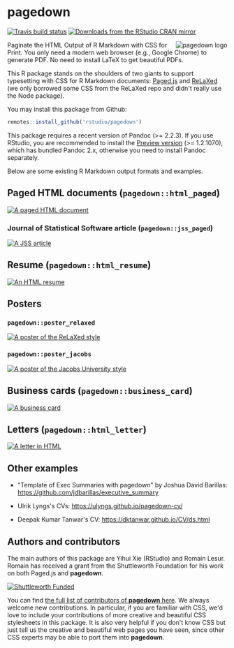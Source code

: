 # pagedown

[![Travis build status](https://travis-ci.org/rstudio/pagedown.svg?branch=master)](https://travis-ci.org/rstudio/pagedown)
[![Downloads from the RStudio CRAN mirror](https://cranlogs.r-pkg.org/badges/pagedown)](https://cran.r-project.org/package=pagedown)

<a href="https://github.com/rstudio/pagedown"><img src="https://user-images.githubusercontent.com/163582/51942716-66be4180-23dd-11e9-8dbc-fdb4f465d1c2.png" alt="pagedown logo" align="right" /></a>

Paginate the HTML Output of R Markdown with CSS for Print. You only need a modern web browser (e.g., Google Chrome) to generate PDF. No need to install LaTeX to get beautiful PDFs.

This R package stands on the shoulders of two giants to support typesetting with CSS for R Markdown documents: [Paged.js](https://gitlab.pagedmedia.org/tools/pagedjs) and [ReLaXed](https://github.com/RelaxedJS/ReLaXed) (we only borrowed some CSS from the ReLaXed repo and didn't really use the Node package).

You may install this package from Github:

```r
remotes::install_github('rstudio/pagedown')
```

This package requires a recent version of Pandoc (>= 2.2.3). If you use RStudio, you are recommended to install the [Preview version](https://www.rstudio.com/products/rstudio/download/preview/) (>= 1.2.1070), which has bundled Pandoc 2.x, otherwise you need to install Pandoc separately.

Below are some existing R Markdown output formats and examples.

## Paged HTML documents (`pagedown::html_paged`)

[![A paged HTML document](https://user-images.githubusercontent.com/163582/47673682-58b11880-db83-11e8-87fd-b5e753af7288.png)](https://pagedown.rbind.io)

### Journal of Statistical Software article (`pagedown::jss_paged`)

[![A JSS article](https://user-images.githubusercontent.com/19177171/51005498-5b46cb80-153f-11e9-9026-4b50a9f3d3f1.png)](https://pagedown.rbind.io/jss-paged/)

## Resume (`pagedown::html_resume`)

[![An HTML resume](https://user-images.githubusercontent.com/163582/46879762-7a34a500-ce0c-11e8-87e3-496f3577ff05.png)](https://pagedown.rbind.io/html-resume/)

## Posters

### `pagedown::poster_relaxed`

[![A poster of the ReLaXed style](https://user-images.githubusercontent.com/163582/47672385-e12dba00-db7f-11e8-92de-af94d5bab12f.jpg)](https://pagedown.rbind.io/poster-relaxed/)

### `pagedown::poster_jacobs`

[![A poster of the Jacobs University style](https://user-images.githubusercontent.com/163582/49780277-7b326780-fcd3-11e8-9eb6-69e46292158c.png)](https://pagedown.rbind.io/poster-jacobs/)

## Business cards (`pagedown::business_card`)

[![A business card](https://user-images.githubusercontent.com/163582/47741877-68933000-dc49-11e8-94f8-92724b67e9a6.png)](https://pagedown.rbind.io/business-card/)

## Letters (`pagedown::html_letter`)

[![A letter in HTML](https://user-images.githubusercontent.com/163582/47872372-61e8f200-dddc-11e8-839b-d8e8ef8f51eb.png)](https://pagedown.rbind.io/html-letter)

## Other examples

- "Template of Exec Summaries with pagedown" by Joshua David Barillas: https://github.com/jdbarillas/executive_summary

- Ulrik Lyngs's CVs: https://ulyngs.github.io/pagedown-cv/

- Deepak Kumar Tanwar's CV: https://dktanwar.github.io/CV/ds.html

## Authors and contributors

The main authors of this package are Yihui Xie (RStudio) and Romain Lesur. Romain has received a grant from the Shuttleworth Foundation for his work on both Paged.js and **pagedown**.

[![Shuttleworth Funded](https://user-images.githubusercontent.com/163582/49319242-72ff4e80-f4c1-11e8-89fe-d8749355d261.jpg)](https://www.shuttleworthfoundation.org)

You can find [the full list of contributors of **pagedown** here](https://github.com/rstudio/pagedown/graphs/contributors). We always welcome new contributions. In particular, if you are familiar with CSS, we'd love to include your contributions of more creative and beautiful CSS stylesheets in this package. It is also very helpful if you don't know CSS but just tell us the creative and beautiful web pages you have seen, since other CSS experts may be able to port them into **pagedown**.
